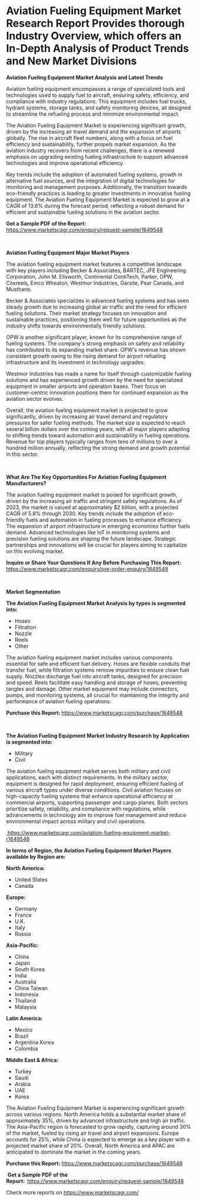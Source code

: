 <p><h1>Aviation Fueling Equipment Market Research Report Provides thorough Industry Overview, which offers an In-Depth Analysis of Product Trends and New Market Divisions</h1></p><p><strong>Aviation Fueling Equipment Market Analysis and Latest Trends</strong></p>
<p><p>Aviation fueling equipment encompasses a range of specialized tools and technologies used to supply fuel to aircraft, ensuring safety, efficiency, and compliance with industry regulations. This equipment includes fuel trucks, hydrant systems, storage tanks, and safety monitoring devices, all designed to streamline the refueling process and minimize environmental impact.</p><p>The Aviation Fueling Equipment Market is experiencing significant growth, driven by the increasing air travel demand and the expansion of airports globally. The rise in aircraft fleet numbers, along with a focus on fuel efficiency and sustainability, further propels market expansion. As the aviation industry recovers from recent challenges, there is a renewed emphasis on upgrading existing fueling infrastructure to support advanced technologies and improve operational efficiency.</p><p>Key trends include the adoption of automated fueling systems, growth in alternative fuel sources, and the integration of digital technologies for monitoring and management purposes. Additionally, the transition towards eco-friendly practices is leading to greater investments in innovative fueling equipment. The Aviation Fueling Equipment Market is expected to grow at a CAGR of 13.6% during the forecast period, reflecting a robust demand for efficient and sustainable fueling solutions in the aviation sector.</p></p>
<p><strong>Get a Sample PDF of the Report:&nbsp;</strong> <a href="https://www.marketscagr.com/enquiry/request-sample/1649548?utm_campaign=3137&utm_medium=2&utm_source=Github&utm_content=ia&utm_term=09042025&utm_id=aviation-fueling-equipment">https://www.marketscagr.com/enquiry/request-sample/1649548</a></p>
<p>&nbsp;</p>
<p><strong>Aviation Fueling Equipment Major Market Players</strong></p>
<p><p>The aviation fueling equipment market features a competitive landscape with key players including Becker & Associates, BARTEC, JFE Engineering Corporation, John M. Ellsworth, Continental ContiTech, Parker, OPW, Coxreels, Emco Wheaton, Westmor Industries, Garsite, Pear Canada, and Musthane. </p><p>Becker & Associates specializes in advanced fueling systems and has seen steady growth due to increasing global air traffic and the need for efficient fueling solutions. Their market strategy focuses on innovation and sustainable practices, positioning them well for future opportunities as the industry shifts towards environmentally friendly solutions.</p><p>OPW is another significant player, known for its comprehensive range of fueling systems. The company's strong emphasis on safety and reliability has contributed to its expanding market share. OPW's revenue has shown consistent growth owing to the rising demand for airport refueling infrastructure and its investment in technology upgrades.</p><p>Westmor Industries has made a name for itself through customizable fueling solutions and has experienced growth driven by the need for specialized equipment in smaller airports and operation bases. Their focus on customer-centric innovation positions them for continued expansion as the aviation sector evolves.</p><p>Overall, the aviation fueling equipment market is projected to grow significantly, driven by increasing air travel demand and regulatory pressures for safer fueling methods. The market size is expected to reach several billion dollars over the coming years, with all major players adapting to shifting trends toward automation and sustainability in fueling operations. Revenue for top players typically ranges from tens of millions to over a hundred million annually, reflecting the strong demand and growth potential in this sector.</p></p>
<p>&nbsp;</p>
<p><strong>What Are The Key Opportunities For Aviation Fueling Equipment Manufacturers?</strong></p>
<p><p>The aviation fueling equipment market is poised for significant growth, driven by the increasing air traffic and stringent safety regulations. As of 2023, the market is valued at approximately $2 billion, with a projected CAGR of 5.8% through 2030. Key trends include the adoption of eco-friendly fuels and automation in fueling processes to enhance efficiency. The expansion of airport infrastructure in emerging economies further fuels demand. Advanced technologies like IoT in monitoring systems and precision fueling solutions are shaping the future landscape. Strategic partnerships and innovations will be crucial for players aiming to capitalize on this evolving market.</p></p>
<p><strong>Inquire or Share Your Questions If Any Before Purchasing This Report:</strong> <a href="https://www.marketscagr.com/enquiry/pre-order-enquiry/1649548?utm_campaign=3137&utm_medium=2&utm_source=Github&utm_content=ia&utm_term=09042025&utm_id=aviation-fueling-equipment">https://www.marketscagr.com/enquiry/pre-order-enquiry/1649548</a></p>
<p>&nbsp;</p>
<p><strong>Market Segmentation</strong></p>
<p><strong>The Aviation Fueling Equipment Market Analysis by types is segmented into:</strong></p>
<p><ul><li>Hoses</li><li>Filtration</li><li>Nozzle</li><li>Reels</li><li>Other</li></ul></p>
<p><p>The aviation fueling equipment market includes various components essential for safe and efficient fuel delivery. Hoses are flexible conduits that transfer fuel, while filtration systems remove impurities to ensure clean fuel supply. Nozzles discharge fuel into aircraft tanks, designed for precision and speed. Reels facilitate easy handling and storage of hoses, preventing tangles and damage. Other market equipment may include connectors, pumps, and monitoring systems, all crucial for maintaining the integrity and performance of aviation fueling operations.</p></p>
<p><strong>Purchase this Report:&nbsp;</strong><a href="https://www.marketscagr.com/purchase/1649548?utm_campaign=3137&utm_medium=2&utm_source=Github&utm_content=ia&utm_term=09042025&utm_id=aviation-fueling-equipment">https://www.marketscagr.com/purchase/1649548</a></p>
<p>&nbsp;</p>
<p><strong>The Aviation Fueling Equipment Market Industry Research by Application is segmented into:</strong></p>
<p><ul><li>Military</li><li>Civil</li></ul></p>
<p><p>The aviation fueling equipment market serves both military and civil applications, each with distinct requirements. In the military sector, equipment is designed for rapid deployment, ensuring efficient fueling of various aircraft types under diverse conditions. Civil aviation focuses on high-capacity fueling systems that enhance operational efficiency at commercial airports, supporting passenger and cargo planes. Both sectors prioritize safety, reliability, and compliance with regulations, while advancements in technology aim to improve fuel management and reduce environmental impact across military and civil operations.</p></p>
<p><a href="https://www.marketscagr.com/aviation-fueling-equipment-market-r1649548?utm_campaign=3137&utm_medium=2&utm_source=Github&utm_content=ia&utm_term=09042025&utm_id=aviation-fueling-equipment">&nbsp;https://www.marketscagr.com/aviation-fueling-equipment-market-r1649548</a></p>
<p><strong>In terms of Region, the Aviation Fueling Equipment Market Players available by Region are:</strong></p>
<p>
    <p> <strong> North America: </strong>
        <ul>
            <li>United States</li>
            <li>Canada</li>
        </ul>
        </p> 
    <p> <strong> Europe: </strong>
        <ul>
            <li>Germany</li>
            <li>France</li>
            <li>U.K.</li>
            <li>Italy</li>
            <li>Russia</li>
        </ul>
        </p> 
    <p> <strong> Asia-Pacific: </strong>
        <ul>
            <li>China</li>
            <li>Japan</li>
            <li>South Korea</li>
            <li>India</li>
            <li>Australia</li>
            <li>China Taiwan</li>
            <li>Indonesia</li>
            <li>Thailand</li>
            <li>Malaysia</li>
        </ul>
        </p> 
    <p> <strong> Latin America: </strong>
        <ul>
            <li>Mexico</li>
            <li>Brazil</li>
            <li>Argentina Korea</li>
            <li>Colombia</li>
        </ul>
        </p> 
    <p> <strong> Middle East & Africa: </strong>
        <ul>
            <li>Turkey</li>
            <li>Saudi</li>
            <li>Arabia</li>
            <li>UAE</li>
            <li>Korea</li>
        </ul>
    </p>
    </p>
<p><p>The Aviation Fueling Equipment Market is experiencing significant growth across various regions. North America holds a substantial market share of approximately 35%, driven by advanced infrastructure and high air traffic. The Asia-Pacific region is forecasted to grow rapidly, capturing around 30% of the market, fueled by rising air travel and airport expansions. Europe accounts for 25%, while China is expected to emerge as a key player with a projected market share of 20%. Overall, North America and APAC are anticipated to dominate the market in the coming years.</p></p>
<p><strong>Purchase this Report: </strong><a href="https://www.marketscagr.com/purchase/1649548?utm_campaign=3137&utm_medium=2&utm_source=Github&utm_content=ia&utm_term=09042025&utm_id=aviation-fueling-equipment">https://www.marketscagr.com/purchase/1649548</a></p>
<p>&nbsp;<strong>Get a Sample PDF of the Report:&nbsp;&nbsp;</strong><a href="https://www.marketscagr.com/enquiry/request-sample/1649548?utm_campaign=3137&utm_medium=2&utm_source=Github&utm_content=ia&utm_term=09042025&utm_id=aviation-fueling-equipment">https://www.marketscagr.com/enquiry/request-sample/1649548</a></p>
<p><strong></strong></p>
<p>Check more reports on <a href="https://www.marketscagr.com/?utm_campaign=3137&utm_medium=2&utm_source=Github&utm_content=ia&utm_term=09042025&utm_id=aviation-fueling-equipment">https://www.marketscagr.com/</a></p>